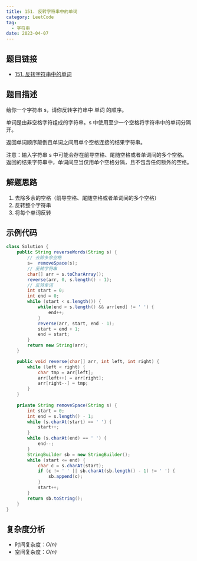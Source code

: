 ```yaml
---
title: 151. 反转字符串中的单词
category: LeetCode
tag:
  - 字符串
date: 2023-04-07
---
```


## 题目链接

- [151. 反转字符串中的单词](https://leetcode.cn/problems/reverse-words-in-a-string/)

## 题目描述 <Badge text="中等" type="warning"/>

给你一个字符串 s，请你反转字符串中 单词 的顺序。

单词是由非空格字符组成的字符串。s 中使用至少一个空格将字符串中的单词分隔开。

返回单词顺序颠倒且单词之间用单个空格连接的结果字符串。

注意：输入字符串 s 中可能会存在前导空格、尾随空格或者单词间的多个空格。返回的结果字符串中，单词间应当仅用单个空格分隔，且不包含任何额外的空格。

## 解题思路

1. 去除多余的空格（前导空格、尾随空格或者单词间的多个空格）
2. 反转整个字符串
3. 将每个单词反转

## 示例代码

```java
class Solution {
    public String reverseWords(String s) {
        // 去除多余空格
        s=  removeSpace(s);
        // 反转字符串
        char[] arr = s.toCharArray();
        reverse(arr, 0, s.length() - 1);
        // 反转单词
        int start = 0;
        int end = 0;
        while (start < s.length()) {
            while(end < s.length() && arr[end] != ' ') {
                end++;
            }
            reverse(arr, start, end - 1);
            start = end + 1;
            end = start;
        }
        return new String(arr);
    }

    public void reverse(char[] arr, int left, int right) {
        while (left < right) {
            char tmp = arr[left];
            arr[left++] = arr[right];
            arr[right--] = tmp;
        }
    }
        
    private String removeSpace(String s) {
        int start = 0;
        int end = s.length() - 1;
        while (s.charAt(start) == ' ') {
            start++;
        }
        while (s.charAt(end) == ' ') {
            end--;
        }
        StringBuilder sb = new StringBuilder();
        while (start <= end) {
            char c = s.charAt(start);
            if (c != ' ' || sb.charAt(sb.length() - 1) != ' ') {
                sb.append(c);
            }
            start++;
        }
        return sb.toString();
    }
}
```

## 复杂度分析

- 时间复杂度：*O(n)*
- 空间复杂度：*O(n)*